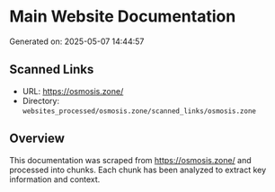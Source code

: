 # Main Website Documentation

Generated on: 2025-05-07 14:44:57

## Scanned Links
- URL: https://osmosis.zone/
- Directory: `websites_processed/osmosis.zone/scanned_links/osmosis.zone`

## Overview

This documentation was scraped from https://osmosis.zone/ and processed into chunks.
Each chunk has been analyzed to extract key information and context.

